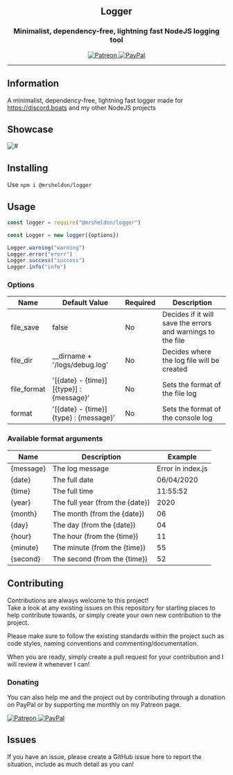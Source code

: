 <h2 align="center" id="Template">
  Logger
</h2>

<h3 align="center">Minimalist, dependency-free, lightning fast NodeJS logging tool</h3>

<p align="center">
      <a href="https://patreon.com/discordboats" target="_blank">
        <img src="https://img.shields.io/badge/patreon-DiscordBoats-blue.svg?logo=patreon&logoWidth=30&logoColor=F96854&style=popout-square" alt="Patreon"/>
    </a>
    <a href="https://paypal.me/roeelupo" target="_blank">
        <img src="https://img.shields.io/badge/paypal-Roee%20Lupo-blue.svg?logo=paypal&logoWidth=30&logoColor=00457C&style=popout-square" alt="PayPal"/>
    </a>
</p>

----

## Information

A minimalist, dependency-free, lightning fast logger made for https://discord.boats and my other NodeJS projects

## Showcase

![#](https://mrsheldon.me/files/70605228.png)

## Installing

Use `npm i @mrsheldon/logger`

## Usage

```js
const logger = require("@mrsheldon/logger")

const Logger = new logger({options})

Logger.warning("warning")
Logger.error("erorr")
Logger.success("success")
Logger.info("info")
```

### Options
| Name         | Default Value                            | Required | Description                                                 |
|--------------|------------------------------------------|----------|-------------------------------------------------------------|
| file_save    | false                                    | No       | Decides if it will save the errors and warnings to the file |
| file_dir     | __dirname + '/logs/debug.log'            | No       | Decides where the log file will be created                  |
| file_format  | '[{date} - {time}] [{type}] : {message}' | No       | Sets the format of the file log                             |
| format       | '[{date} - {time}] {type} : {message}'   | No       | Sets the format of the console log                          |


### Available format arguments
| Name           | Description                     | Example           |
|----------------|---------------------------------|-------------------|
| {message}      | The log message                 | Error in index.js |
| {date}         | The full date                   | 06/04/2020        |
| {time}         | The full time                   | 11:55:52          | 
| {year}         | The full year (from the {date}) | 2020              |
| {month}        | The month (from the {date})     | 06                |
| {day}          | The day (from the {date})       | 04                |
| {hour}         | The hour (from the {time})      | 11                |
| {minute}       | The minute (from the {time})    | 55                |
| {second}       | The second (from the {time})    | 52                |


## Contributing

Contributions are always welcome to this project!\
Take a look at any existing issues on this repository for starting places to help contribute towards, or simply create your own new contribution to the project.

Please make sure to follow the existing standards within the project such as code styles, naming conventions and commenting/documentation.

When you are ready, simply create a pull request for your contribution and I will review it whenever I can!

### Donating

You can also help me and the project out by contributing through a donation on PayPal or by supporting me monthly on my Patreon page.
<p>
    <a href="https://patreon.com/discordboats" target="_blank">
        <img src="https://img.shields.io/badge/patreon-DiscordBoats-blue.svg?logo=patreon&logoWidth=30&logoColor=F96854&style=popout-square" alt="Patreon"/>
    </a>
    <a href="https://paypal.me/roeelupo" target="_blank">
        <img src="https://img.shields.io/badge/paypal-Roee%20Lupo-blue.svg?logo=paypal&logoWidth=30&logoColor=00457C&style=popout-square" alt="PayPal"/>
    </a>
</p>

## Issues
If you have an issue, please create a GitHub issue here to report the situation, include as much detail as you can!
